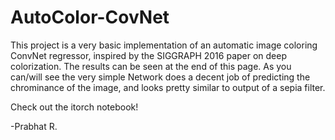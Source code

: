 # AutoColor-CovNet

This project is a very basic implementation of an automatic image coloring ConvNet regressor, inspired by the SIGGRAPH 2016 paper on deep colorization. The results can be seen at the end of this page. As you can/will see the very simple Network does a decent job of predicting the chrominance of the image, and looks pretty similar to output of a sepia filter.

Check out the itorch notebook!

-Prabhat R.
